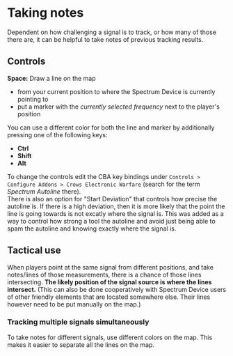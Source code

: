 # Taking notes
Dependent on how challenging a signal is to track, or how many of those there are, it can be helpful to take notes of previous tracking results.




## Controls
**Space:** Draw a line on the map
  - from your current position to where the Spectrum Device is currently pointing to
  - put a marker with the *currently selected frequency* next to the player's position

You can use a different color for both the line and marker by additionally pressing one of the following keys:
  - **Ctrl** 
  - **Shift** 
  - **Alt** 

To change the controls edit the CBA key bindings under `Controls > Configure Addons > Crows Electronic Warfare` (search for the term *Spectrum Autoline* there).  
There is also an option for "Start Deviation" that controls how precise the autoline is. If there is a high deviation, then it is more likely that the point the line is going towards is not excatly where the signal is. This was added as a way to control how strong a tool the autoline and avoid just being able to spam the autoline and knowing exactly where the signal is. 



## Tactical use
When players point at the same signal from different positions, and take notes/lines of those measurements, there is a chance of those lines intersecting.
**The likely position of the signal source is where the lines intersect.**
(This can also be done cooperatively with Spectrum Device users of other friendly elements that are located somewhere else. Their lines however need to be put manually on the map.)

### Tracking multiple signals simultaneously
To take notes for different signals, use different colors on the map.
This makes it easier to separate all the lines on the map.
